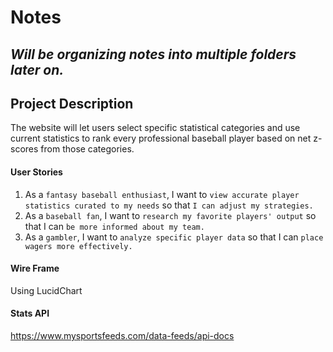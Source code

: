 # Notes

## *Will be organizing notes into multiple folders later on.*

## Project Description

The website will let users select specific statistical categories and use current statistics to rank every professional baseball player based on net z-scores from those categories.

#### User Stories

1. As a ```fantasy baseball enthusiast```, I want to ```view accurate player statistics curated to my needs``` so that ```I can adjust my strategies.```
2. As a ```baseball fan```, I want to ```research my favorite players' output``` so that I can ```be more informed about my team.```
3. As a ```gambler```, I want to ```analyze specific player data``` so that I can ```place wagers more effectively.```

#### Wire Frame
Using LucidChart

#### Stats API
https://www.mysportsfeeds.com/data-feeds/api-docs
